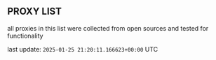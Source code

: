 ## PROXY LIST

all proxies in this list were collected from open sources and tested for functionality

last update: `2025-01-25 21:20:11.166623+00:00` UTC